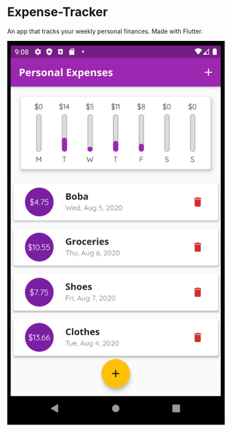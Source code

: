 # Expense-Tracker
 An app that tracks your weekly personal finances. Made with Flutter.

![Test Image 4](expenseapp.png)
